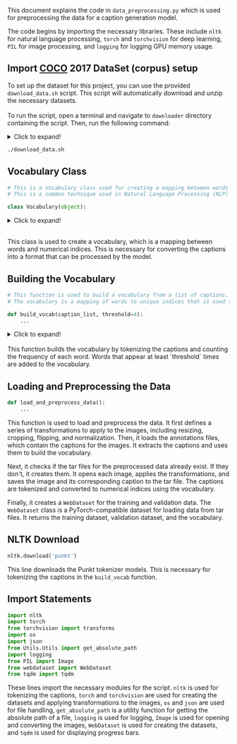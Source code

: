 This document explains the code in `data_preprocessing.py` which is used for preprocessing the data for a caption generation model.


The code begins by importing the necessary libraries. These include `nltk` for natural language processing, `torch` and `torchvision` for deep learning, `PIL` for image processing, and `logging` for logging GPU memory usage.

## Import [COCO](https://cocodataset.org/#download) 2017 DataSet (corpus) setup
To set up the dataset for this project, you can use the provided `download_data.sh` script. This script will automatically download and unzip the necessary datasets.
<br><br>
To run the script, open a terminal and navigate to `downloader` directory containing the script. Then, run the following command:
<details>
<summary>Click to expand!</summary>

```bash
#!/bin/bash

# Create the DataSet directory if it doesn't exist
mkdir -p ../DataSet
cd ../DataSet

# Download the datasets
wget -c http://images.cocodataset.org/zips/train2017.zip
wget -c http://images.cocodataset.org/zips/val2017.zip
wget -c http://images.cocodataset.org/zips/test2017.zip
wget -c http://images.cocodataset.org/annotations/annotations_trainval2017.zip

# Unzip the datasets
unzip train2017.zip
unzip val2017.zip
unzip test2017.zip
unzip annotations_trainval2017.zip

# Clean up the zip files
rm annotations_trainval2017.zip
rm train2017.zip
rm val2017.zip
rm test2017.zip

cd ..
```

</details>

```bash
./download_data.sh
```


## Vocabulary Class

```python
# This is a Vocabulary class used for creating a mapping between words and numerical indices.
# This is a common technique used in Natural Language Processing (NLP) to convert text data into numerical form that can be understood by machine learning algorithms.

class Vocabulary(object):
```
<details>
<summary>Click to expand!</summary>

```Python
    def __init__(self):
        # word2idx is a dictionary that will hold the mapping from words to unique indices.
        self.word2idx = {}
        # idx2word is a dictionary that will hold the mapping from indices back to the corresponding words.
        # This is useful for converting the output of algorithms back into a human-readable format.
        self.idx2word = {}
        # idx is a counter used to assign a unique index to each new word that is added to the vocabulary.
        self.idx = 0

    def add_word(self, word):
        # This method adds a word to the vocabulary.
        # If the word is not already in the vocabulary, it assigns it a unique index and adds it to the word2idx and idx2word dictionaries.
        if not word in self.word2idx:
            self.word2idx[word] = self.idx
            self.idx2word[self.idx] = word
            self.idx += 1

    def __call__(self, word):
        # This method allows the Vocabulary object to be callable.
        # When called with a word as an argument, it returns the index of the word.
        # If the word is not in the vocabulary, it returns the index of the '<unk>' token, which stands for 'unknown'.
        if not word in self.word2idx:
            return self.word2idx['<unk>']
        return self.word2idx[word]

    def __len__(self):
        # This method allows the use of the len() function on a Vocabulary object.
        # When called, it returns the number of words in the vocabulary.
        return len(self.word2idx)
```

</details>

<br>This class is used to create a vocabulary, which is a mapping between words and numerical indices. This is necessary for converting the captions into a format that can be processed by the model.

## Building the Vocabulary

```python
# This function is used to build a vocabulary from a list of captions.
# The vocabulary is a mapping of words to unique indices that is used to convert text data into a numerical form that can be understood by machine learning algorithms.

def build_vocab(caption_list, threshold=4):
    ...
```
<details>
<summary>Click to expand!</summary>

```Python
    # nltk.Counter is a dictionary subclass for counting hashable objects.
    # Here it is used to count the occurrence of each word in the captions.
    counter = nltk.Counter()
    for i, caption in enumerate(caption_list):
        # The captions are tokenized into words using nltk's word_tokenize function.
        # The words are also converted to lowercase to ensure that the vocabulary is case-insensitive.
        tokens = nltk.tokenize.word_tokenize(caption.lower())
        # The counter is updated with the new words.
        counter.update(tokens)

    # A list of words is created that includes only the words that occur at least 'threshold' times in the captions.
    words = [word for word, cnt in counter.items() if cnt >= threshold]

    # A Vocabulary object is created.
    vocab = Vocabulary()
    # Special tokens that are used in sequence-to-sequence models are added to the vocabulary.
    # '<pad>' is used for padding shorter sequences to a common length.
    # '<start>' and '<end>' are used to indicate the beginning and end of a sequence.
    # '<unk>' is used to represent unknown words that are not in the vocabulary.
    vocab.add_word('<pad>')
    vocab.add_word('<start>')
    vocab.add_word('<end>')
    vocab.add_word('<unk>')

    # The words from the list are added to the vocabulary.
    for i, word in enumerate(words):
        vocab.add_word(word)
    # The completed vocabulary is returned.
    return vocab
```

</details>

<br>
This function builds the vocabulary by tokenizing the captions and counting the frequency of each word. Words that appear at least `threshold` times are added to the vocabulary.

## Loading and Preprocessing the Data

```python
def load_and_preprocess_data():
    ...
```

This function is used to load and preprocess the data. It first defines a series of transformations to apply to the images, including resizing, cropping, flipping, and normalization. Then, it loads the annotations files, which contain the captions for the images. It extracts the captions and uses them to build the vocabulary.

Next, it checks if the tar files for the preprocessed data already exist. If they don't, it creates them. It opens each image, applies the transformations, and saves the image and its corresponding caption to the tar file. The captions are tokenized and converted to numerical indices using the vocabulary.

Finally, it creates a `WebDataset` for the training and validation data. The `WebDataset` class is a PyTorch-compatible dataset for loading data from tar files. It returns the training dataset, validation dataset, and the vocabulary.

## NLTK Download

```python
nltk.download('punkt')
```

This line downloads the Punkt tokenizer models. This is necessary for tokenizing the captions in the `build_vocab` function.

## Import Statements

```python
import nltk
import torch
from torchvision import transforms
import os
import json
from Utils.Utils import get_absolute_path
import logging
from PIL import Image
from webdataset import WebDataset
from tqdm import tqdm
```

These lines import the necessary modules for the script. `nltk` is used for tokenizing the captions, `torch` and `torchvision` are used for creating the datasets and applying transformations to the images, `os` and `json` are used for file handling, `get_absolute_path` is a utility function for getting the absolute path of a file, `logging` is used for logging, `Image` is used for opening and converting the images, `WebDataset` is used for creating the datasets, and `tqdm` is used for displaying progress bars.
